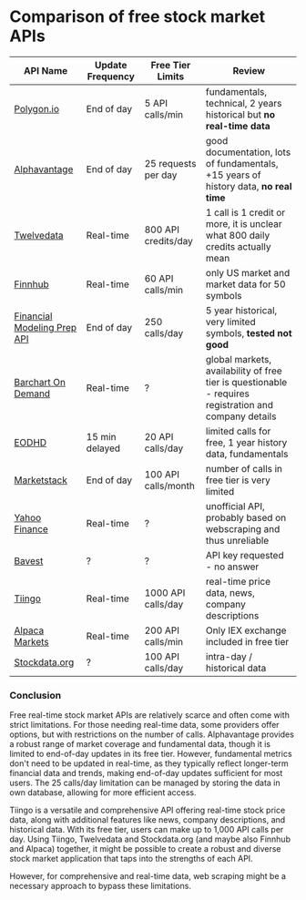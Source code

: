 # Comparison of **free** stock market APIs

| API Name       | Update Frequency | Free Tier Limits       | Review                |
|----------------|------------------|------------------------|-----------------------|
| [Polygon.io](https://www.polygon.io/pricing) | End of day | 5 API calls/min | fundamentals, technical, 2 years historical but **no real-time data** |
| [Alphavantage](https://www.alphavantage.co/documentation/) | End of day | 25 requests per day | good documentation, lots of fundamentals,  +15 years of history data,  **no real time** |
| [Twelvedata](https://twelvedata.com/) | Real-time | 800 API credits/day | 1 call is 1 credit or more, it is unclear what 800 daily credits actually mean |
| [Finnhub](https://finnhub.io/pricing) | Real-time | 60 API calls/min | only US market and market data for 50 symbols |
| [Financial Modeling Prep API](https://intelligence.financialmodelingprep.com/developer/docs/pricing) | End of day | 250 calls/day | 5 year historical, very limited symbols, **tested not good** |
| [Barchart On Demand](https://www.barchart.com/ondemand/api) | Real-time | ? | global markets, availability of free tier is questionable - requires registration and company details |
| [EODHD](https://eodhd.com/) | 15 min delayed | 20 API calls/day | limited calls for free, 1 year history data, fundamentals |
| [Marketstack](https://marketstack.com/product) | End of day | 100 API calls/month | number of calls in free tier is very limited |
| [Yahoo Finance](https://developer.yahoo.com/api/) | Real-time | ? | unofficial API, probably based on webscraping and thus unreliable |
| [Bavest](https://www.bavest.co/en) | ? | ? | API key requested - no answer |
| [Tiingo](https://www.tiingo.com/) | Real-time | 1000 API calls/day |  real-time price data, news, company descriptions |
| [Alpaca Markets](https://alpaca.markets/) | Real-time | 200 API calls/min | Only IEX exchange included in free tier |
| [Stockdata.org](https://www.stockdata.org/) | ? | 100 API calls/day | intra-day / historical data |

### Conclusion

Free real-time stock market APIs are relatively scarce and often come with strict limitations. For those needing real-time data, some providers offer options, but with restrictions on the number of calls. Alphavantage provides a robust range of market coverage and fundamental data, though it is limited to end-of-day updates in its free tier. However, fundamental metrics don't need to be updated in real-time, as they typically reflect longer-term financial data and trends, making end-of-day updates sufficient for most users. The 25 calls/day limitation can be managed by storing the data in own database, allowing for more efficient access.

Tiingo is a versatile and comprehensive API offering real-time stock price data, along with additional features like news, company descriptions, and historical data. With its free tier, users can make up to 1,000 API calls per day.
Using Tiingo, Twelvedata and Stockdata.org (and maybe also Finnhub and Alpaca) together, it might be possible to create a robust and diverse stock market application that taps into the strengths of each API.

However, for comprehensive and real-time data, web scraping might be a necessary approach to bypass these limitations. 
